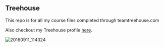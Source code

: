 ## Treehouse

This repo is for all my course files completed through teamtreehouse.com

Also checkout my Treehouse profile [here](https://teamtreehouse.com/michaelwalker6).

![20160911_114324](https://user-images.githubusercontent.com/29720613/27843579-38f1a5d0-60e3-11e7-9f4a-102418d52a85.jpg)
